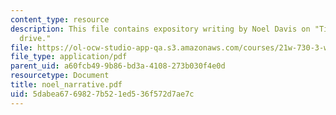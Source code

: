 ```yaml
---
content_type: resource
description: This file contains expository writing by Noel Davis on "Time for a short
  drive."
file: https://ol-ocw-studio-app-qa.s3.amazonaws.com/courses/21w-730-3-writing-and-the-environment-spring-2005/5dabea6769827b521ed536f572d7ae7c_noel_narrative.pdf
file_type: application/pdf
parent_uid: a60fcb49-9b86-bd3a-4108-273b030f4e0d
resourcetype: Document
title: noel_narrative.pdf
uid: 5dabea67-6982-7b52-1ed5-36f572d7ae7c
---
```

